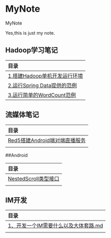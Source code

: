 # MyNote
MyNote

Yes,this is just my note.

## Hadoop学习笔记

| 目录                                                         |
| :----------------------------------------------------------- |
| <a href="./Hadoop/1.Set up Hadoop runtime environment.md">1.搭建Hadoop单机开发运行环境</a> |
| <a href="./Hadoop/2. Running a simple YARN application.md">2.运行Spring Data提供的范例</a> |
| <a href="./Hadoop/3. Running a simle word count demo application.md">3.运行简单的WordCount范例</a> |



## 流媒体笔记

| 目录                                                         |
| :----------------------------------------------------------- |
| [Red5搭建Android端对端直播服务](./MediaStream/Red5搭建Android端对端直播服务.md) |
|                                                              |



##Android

| 目录                                                      |
| :-------------------------------------------------------- |
| [NestedScroll类型接口](./Android/NestedScroll类型接口.md) |
|                                                           |



## IM开发

| 目录                                                         |
| :----------------------------------------------------------- |
| [1、开发一个IM需要什么以及大体套路.md](./IM/1、开发一个IM需要什么以及大体套路.md) |
|                                                              |




